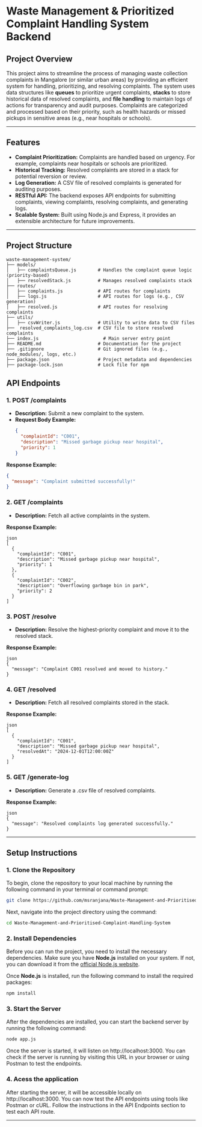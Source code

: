 # Waste Management & Prioritized Complaint Handling System Backend 

## Project Overview
This project aims to streamline the process of managing waste collection complaints in Mangalore (or similar urban areas) by providing an efficient system for handling, prioritizing, and resolving complaints. The system uses data structures like **queues** to prioritize urgent complaints, **stacks** to store historical data of resolved complaints, and **file handling** to maintain logs of actions for transparency and audit purposes. Complaints are categorized and processed based on their priority, such as health hazards or missed pickups in sensitive areas (e.g., near hospitals or schools).

---

## Features
- **Complaint Prioritization:** Complaints are handled based on urgency. For example, complaints near hospitals or schools are prioritized.
- **Historical Tracking:** Resolved complaints are stored in a stack for potential reversion or review.
- **Log Generation:** A CSV file of resolved complaints is generated for auditing purposes.
- **RESTful API:** The backend exposes API endpoints for submitting complaints, viewing complaints, resolving complaints, and generating logs.
- **Scalable System:** Built using Node.js and Express, it provides an extensible architecture for future improvements.

---

## Project Structure
```plaintext
waste-management-system/
├── models/
│   ├── complaintsQueue.js        # Handles the complaint queue logic (priority-based)
│   ├── resolvedStack.js          # Manages resolved complaints stack
├── routes/
│   ├── complaints.js             # API routes for complaints
│   ├── logs.js                   # API routes for logs (e.g., CSV generation)
│   ├── resolved.js               # API routes for resolving complaints
├── utils/
│   ├── csvWriter.js              # Utility to write data to CSV files
├──  resolved_complaints_log.csv  # CSV file to store resolved complaints
├── index.js                        # Main server entry point
├── README.md                     # Documentation for the project
├── .gitignore                    # Git ignored files (e.g., node_modules/, logs, etc.)
├── package.json                  # Project metadata and dependencies
├── package-lock.json             # Lock file for npm

```

## API Endpoints

### 1. **POST /complaints**
- **Description:** Submit a new complaint to the system.
- **Request Body Example:**
  ```json
  {
    "complaintId": "C001",
    "description": "Missed garbage pickup near hospital",
    "priority": 1
  }

**Response Example:**
```json
{
  "message": "Complaint submitted successfully!"
}

```

### 2. **GET  /complaints**
- **Description:** Fetch all active complaints in the system.

**Response Example:**
```
json
[
  {
    "complaintId": "C001",
    "description": "Missed garbage pickup near hospital",
    "priority": 1
  },
  {
    "complaintId": "C002",
    "description": "Overflowing garbage bin in park",
    "priority": 2
  }
]
```

### 3. **POST /resolve**
- **Description:**  Resolve the highest-priority complaint and move it to the resolved stack.

**Response Example:**
```
json
{
  "message": "Complaint C001 resolved and moved to history."
}
```

### 4. **GET /resolved**
- **Description:**  Fetch all resolved complaints stored in the stack.

**Response Example:**
```
json
[
  {
    "complaintId": "C001",
    "description": "Missed garbage pickup near hospital",
    "resolvedAt": "2024-12-01T12:00:00Z"
  }
]
```

### 5. **GET /generate-log**
- **Description:**  Generate a .csv file of resolved complaints.

**Response Example:**
```
json
{
  "message": "Resolved complaints log generated successfully."
}

```
---

## Setup Instructions

### 1. **Clone the Repository**
To begin, clone the repository to your local machine by running the following command in your terminal or command prompt:

```bash
git clone https://github.com/msranjana/Waste-Management-and-Prioritised-Complaint-Handling-System.git
```
Next, navigate into the project directory using the command:
```bash
cd Waste-Management-and-Prioritised-Complaint-Handling-System
```

### 2. **Install Dependencies**
Before you can run the project, you need to install the necessary dependencies. Make sure you have **Node.js** installed on your system. If not, you can download it from the [official Node.js website](https://nodejs.org/).

Once **Node.js** is installed, run the following command to install the required packages:

```bash
npm install
```

### 3. **Start the Server**
After the dependencies are installed, you can start the backend server by running the following command:
```bash
node app.js
```
Once the server is started, it will listen on http://localhost:3000. You can check if the server is running by visiting this URL in your browser or using Postman to test the endpoints.

### 4. **Acess the application**
After starting the server, it will be accessible locally on http://localhost:3000. You can now test the API endpoints using tools like Postman or cURL. Follow the instructions in the API Endpoints section to test each API route.

---









